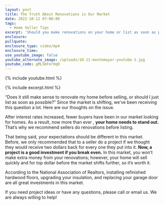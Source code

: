 ```yaml
---
layout: post
title: The Truth About Renovations in Our Market
date: 2022-10-12 07:00:00
tags:
  - Home Seller Tips
excerpt: 'Should you make renovations on your home or list as soon as possible? '
enclosure:
pullquote:
enclosure_type: video/mp4
enclosure_time:
use_youtube_image: false
youtube_alternate_image: /uploads/10-11-montemayor-youtube-1.jpg
youtube_code: gMLSbFerHq0
---
```

{% include youtube.html %}

{% include excerpt.html %}

“Does it still make sense to renovate my home before selling, or should I just list as soon as possible?” Since the market is shifting, we’ve been receiving this question a lot. Here are our thoughts on the issue.&nbsp;

After interest rates increased, fewer buyers have been in our market looking for homes. As a result, now more than ever ,&nbsp;**your home needs to stand out.** That’s why we recommend sellers do renovations before listing.&nbsp;

That being said, your expectations should be different in this market. Before, we only recommended that to a seller do a project if we thought they would receive two dollars back for every one they put into it. **Now, a project is a good investment if you break even.** In this market, you won’t make extra money from your renovations; however, your home will sell quickly and for top dollar before the market shifts further, so it’s worth it.&nbsp;

According to the National Association of Realtors, installing refinished hardwood floors, upgrading your insulation, and replacing your garage door are all great investments in this market.&nbsp;

If you need project ideas or have any questions, please call or email us. We are always willing to help\!